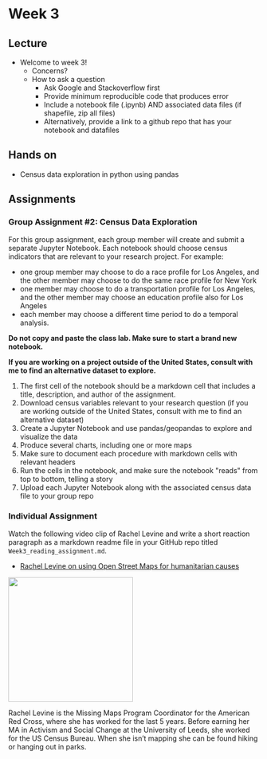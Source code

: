 # Week 3


## Lecture
*   Welcome to week 3!
    * Concerns?
    * How to ask a question
      * Ask Google and Stackoverflow first
      * Provide minimum reproducible code that produces error
      * Include a notebook file (.ipynb) AND associated data files (if shapefile, zip all files)
      * Alternatively, provide a link to a github repo that has your notebook and datafiles

## Hands on
*   Census data exploration in python using pandas

## Assignments

### Group Assignment #2: Census Data Exploration

For this group assignment, each group member will create and submit a separate Jupyter Notebook. Each notebook should choose census indicators that are relevant to your research project. For example:

-  one group member may choose to do a race profile for Los Angeles, and the other member may choose to do the same race profile for New York
-  one member may choose to do a transportation profile for Los Angeles, and the other member may choose an education profile also for Los Angeles
-  each member may choose a different time period to do a temporal analysis.

**Do not copy and paste the class lab. Make sure to start a brand new notebook.**

**If you are working on a project outside of the United States, consult with me to find an alternative dataset to explore.**

1.   The first cell of the notebook should be a markdown cell that includes a title, description, and author of the assignment.
1.   Download census variables relevant to your research question (if you are working outside of the United States, consult with me to find an alternative dataset)
1.   Create a Jupyter Notebook and use pandas/geopandas to explore and visualize the data
1.   Produce several charts, including one or more maps
1.   Make sure to document each procedure with markdown cells with relevant headers
1.   Run the cells in the notebook, and make sure the notebook "reads" from top to bottom, telling a story
1.   Upload each Jupyter Notebook along with the associated census data file to your group repo

### Individual Assignment

Watch the following video clip of Rachel Levine and write a short reaction paragraph as a markdown readme file in your GitHub repo titled `Week3_reading_assignment.md`.

*  [Rachel Levine on using Open Street Maps for humanitarian causes](https://youtu.be/5zastnYViHU)

<img src="https://lh6.googleusercontent.com/CwlRS3CbsTRz_QIqtHUMEjSTl8crdxZv42QYnAAHH4sQ5v51W-Y_I702rUzQdgZ-Kr0X4uyCdO83Sxtae3VKfoDUj88PMKI0jYSas13bb2HEODy1TsQ=w1280" width=250>

Rachel Levine is the Missing Maps Program Coordinator for the American Red Cross, where she has worked for the last 5 years.  Before earning her MA in Activism and Social Change at the University of Leeds, she worked for the US Census Bureau. When she isn’t mapping she can be found hiking or hanging out in parks.

